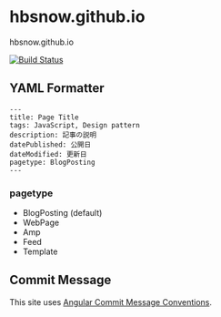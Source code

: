 # hbsnow.github.io

hbsnow.github.io

[![Build Status](https://travis-ci.org/hbsnow/website.svg?branch=master)](https://travis-ci.org/hbsnow/website)

## YAML Formatter

```
---
title: Page Title
tags: JavaScript, Design pattern
description: 記事の説明
datePublished: 公開日
dateModified: 更新日
pagetype: BlogPosting
---
```

### pagetype

- BlogPosting (default)
- WebPage
- Amp
- Feed
- Template

## Commit Message

This site uses [Angular Commit Message Conventions](https://github.com/angular/angular.js/blob/master/DEVELOPERS.md#type).
